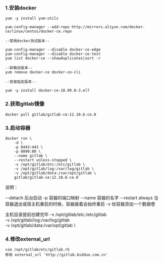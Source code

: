 ### 1.安装docker

```shell
yum -y install yum-utils

yum-config-manager --add-repo http://mirrors.aliyun.com/docker-ce/linux/centos/docker-ce.repo

--禁用docker测试版本--

yum-config-manager --disable docker-ce-edge
yum-config-manager --disable docker-ce-test  
yum list docker-ce --showduplicates|sort -r

--卸载旧版本--
yum remove docker-ce docker-ce-cli

--安装指定版本--

yum -y install docker-ce-18.09.0-3.el7
```

### 2.获取gitlab镜像

```shell
docker pull gitlab/gitlab-ce:12.10.6-ce.0
```

### 3.启动容器

```shell
docker run \
    -d \
    -p 8443:443 \
    -p 8090:80 \
    --name gitlab \
    --restart unless-stopped \
    -v /opt/gitlab/etc:/etc/gitlab \
    -v /opt/gitlab/log:/var/log/gitlab \
    -v /opt/gitlab/data:/var/opt/gitlab \
    gitlab/gitlab-ce:12.10.6-ce.0
```

说明：

--detach 后台启动
-p 容器的端口映射
--name 容器的名字
--restart always 当容器退出或宿主机重启的时候，容器接着会始终重启
-v 给容器添加一个数据卷

主机目录提前创建完毕
-v /opt/gitlab/etc:/etc/gitlab \
-v /opt/gitlab/log:/var/log/gitlab \
-v /opt/gitlab/data:/var/opt/gitlab \



### 4.修改external_url

```
vim /opt/gitlab/etc/gitlab.rb
修改 external_url 'http://gitlab.bidduo.com.cn'
```



